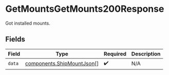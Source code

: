 # GetMountsGetMounts200Response

Got installed mounts.


## Fields

| Field                                                                  | Type                                                                   | Required                                                               | Description                                                            |
| ---------------------------------------------------------------------- | ---------------------------------------------------------------------- | ---------------------------------------------------------------------- | ---------------------------------------------------------------------- |
| `data`                                                                 | [components.ShipMountJson](../../models/components/shipmountjson.md)[] | :heavy_check_mark:                                                     | N/A                                                                    |